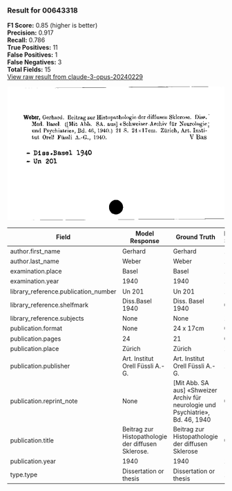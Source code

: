 ### Result for 00643318
**F1 Score:** 0.85 (higher is better)<br>**Precision:** 0.917<br>**Recall:** 0.786<br>**True Positives:** 11<br>**False Positives:** 1<br>**False Negatives:** 3<br>**Total Fields:** 15<br>[View raw result from claude-3-opus-20240229](https://github.com/RISE-UNIBAS/humanities_data_benchmark/blob/main/results/2025-09-02/T0145/request_T0145_00643318.json)

<img src="https://github.com/RISE-UNIBAS/humanities_data_benchmark/blob/main/benchmarks/zettelkatalog/images/00643318.jpg?raw=true" alt="00643318" width="600px">

| Field | Model Response | Ground Truth | Fuzzy Score | Match |
|-------|----------------|--------------|-------------|-------|
| author.first_name | Gerhard | Gerhard | 1.000 | ✅ |
| author.last_name | Weber | Weber | 1.000 | ✅ |
| examination.place | Basel | Basel | 1.000 | ✅ |
| examination.year | 1940 | 1940 | 1.000 | ✅ |
| library_reference.publication_number | Un 201 | Un 201 | 1.000 | ✅ |
| library_reference.shelfmark | Diss.Basel 1940 | Diss. Basel 1940 | 0.968 | ✅ |
| library_reference.subjects | None | None | 1.000 | ✅ |
| publication.format | None | 24 x 17cm | 0.000 | ❌ |
| publication.pages | 24 | 21 | 0.500 | ❌ |
| publication.place | Zürich | Zürich | 1.000 | ✅ |
| publication.publisher | Art. Institut Orell Füssli A.-G. | Art. Institut Orell Füssli A.-G. | 1.000 | ✅ |
| publication.reprint_note | None | [Mit Abb. SA aus] «Shweizer Archiv für neurologie und Psychiatrie», Bd. 46, 1940 | 0.000 | ❌ |
| publication.title | Beitrag zur Histopathologie der diffusen Sklerose. | Beitrag zur Histopathologie der diffusen Sklerose | 0.990 | ✅ |
| publication.year | 1940 | 1940 | 1.000 | ✅ |
| type.type | Dissertation or thesis | Dissertation or thesis | 1.000 | ✅ |
